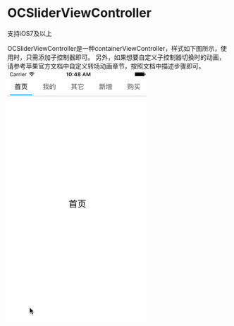 # OCSliderViewController

支持iOS7及以上

OCSliderViewController是一种containerViewController，样式如下图所示，使用时，只需添加子控制器即可。
另外，如果想要自定义子控制器切换时的动画，请参考苹果官方文档中自定义转场动画章节，按照文档中描述步骤即可。
![Aaron Swartz](https://github.com/buluolemaodou/OCSliderViewController/raw/master/source/OCSliderViewControllerImage.gif)
